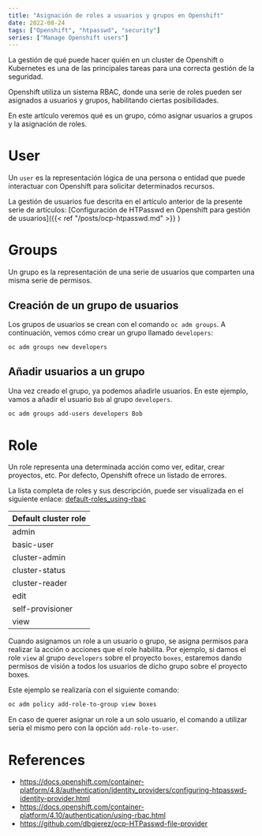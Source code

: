 ```yaml
---
title: "Asignación de roles a usuarios y grupos en Openshift"
date: 2022-08-24
tags: ["Openshift", "htpasswd", "security"]
series: ["Manage Openshift users"]
---
```

La gestión de qué puede hacer quién en un cluster de Openshift o Kubernetes es una de las principales tareas para una correcta gestión de la seguridad. 

Openshift utiliza un sistema RBAC, donde una serie de roles pueden ser asignados a usuarios y grupos, habilitando ciertas posibilidades.
<!--more-->
En este artículo veremos qué es un grupo, cómo asignar usuarios a grupos y la asignación de roles.

# User
Un ```user``` es la representación lógica de una persona o entidad que puede interactuar con Openshift para solicitar determinados recursos. 

La gestión de usuarios fue descrita en el artículo anterior de la presente serie de artículos: [Configuración de HTPasswd en Openshift para gestión de usuarios]({{< ref "/posts/ocp-htpasswd.md" >}} )

# Groups
Un grupo es la representación de una serie de usuarios que comparten una misma serie de permisos. 

## Creación de un grupo de usuarios
Los grupos de usuarios se crean con el comando ```oc adm groups```. A continuación, vemos cómo crear un grupo llamado ```developers```:

```zsh
oc adm groups new developers
```

## Añadir usuarios a un grupo
Una vez creado el grupo, ya podemos añadirle usuarios. En este ejemplo, vamos a añadir el usuario ```Bob``` al grupo ```developers```.

```zsh
oc adm groups add-users developers Bob
```

# Role
Un role representa una determinada acción como ver, editar, crear proyectos, etc. Por defecto, Openshift ofrece un listado de errores.

La lista completa de roles y sus descripción, puede ser visualizada en el siguiente enlace: [default-roles_using-rbac](https://docs.openshift.com/container-platform/4.10/authentication/using-rbac.html#default-roles_using-rbac)

|Default cluster role|
|---|
|admin|
|basic-user|
|cluster-admin|
|cluster-status|
|cluster-reader|
|edit|
|self-provisioner|
|view|

Cuando asignamos un role a un usuario o grupo, se asigna permisos para realizar la acción o acciones que el role habilita. Por ejemplo, si damos el role ```view``` al grupo ```developers``` sobre el proyecto ```boxes```, estaremos dando permisos de visión a todos los usuarios de dicho grupo sobre el proyecto boxes. 

Este ejemplo se realizaría con el siguiente comando:

```zsh
oc adm policy add-role-to-group view boxes
```

En caso de querer asignar un role a un solo usuario, el comando a utilizar sería el mismo pero con la opción ```add-role-to-user```.

# References
* https://docs.openshift.com/container-platform/4.8/authentication/identity_providers/configuring-htpasswd-identity-provider.html
* https://docs.openshift.com/container-platform/4.10/authentication/using-rbac.html
* https://github.com/dbgjerez/ocp-HTPasswd-file-provider
